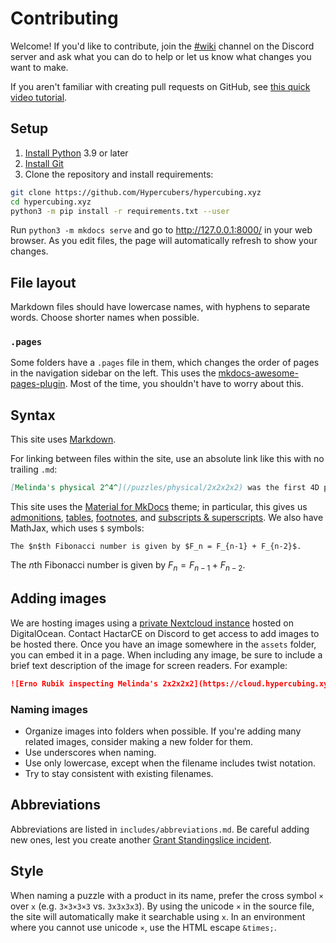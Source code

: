 # Contributing

Welcome! If you'd like to contribute, join the [#wiki](https://discord.com/channels/852389089268858922/1020129101614420081) channel on the Discord server and ask what you can do to help or let us know what changes you want to make.

If you aren't familiar with creating pull requests on GitHub, see [this quick video tutorial](https://www.youtube.com/watch?v=jRLGobWwA3Y).

## Setup

1. [Install Python](https://www.python.org/downloads/) 3.9 or later
2. [Install Git](https://github.com/git-guides/install-git)
3. Clone the repository and install requirements:

```sh
git clone https://github.com/Hypercubers/hypercubing.xyz
cd hypercubing.xyz
python3 -m pip install -r requirements.txt --user
```

Run `python3 -m mkdocs serve` and go to <http://127.0.0.1:8000/> in your web browser. As you edit files, the page will automatically refresh to show your changes.

## File layout

Markdown files should have lowercase names, with hyphens to separate words. Choose shorter names when possible.

### `.pages`

Some folders have a `.pages` file in them, which changes the order of pages in the navigation sidebar on the left. This uses the [mkdocs-awesome-pages-plugin](https://github.com/lukasgeiter/mkdocs-awesome-pages-plugin). Most of the time, you shouldn't have to worry about this.

## Syntax

This site uses [Markdown](https://www.markdownguide.org/basic-syntax/).

For linking between files within the site, use an absolute link like this with no trailing `.md`:

```md
[Melinda's physical 2^4^](/puzzles/physical/2x2x2x2) was the first 4D puzzle to have a 3D physical design.
```

This site uses the [Material for MkDocs](https://squidfunk.github.io/mkdocs-material/) theme; in particular, this gives us [admonitions](https://squidfunk.github.io/mkdocs-material/reference/admonitions/), [tables](https://squidfunk.github.io/mkdocs-material/reference/data-tables/), [footnotes](https://squidfunk.github.io/mkdocs-material/reference/footnotes/), and [subscripts & superscripts](https://squidfunk.github.io/mkdocs-material/reference/formatting/#sub-and-superscripts). We also have MathJax, which uses `$` symbols:

```
The $n$th Fibonacci number is given by $F_n = F_{n-1} + F_{n-2}$.
```

The $n$th Fibonacci number is given by $F_n = F_{n-1} + F_{n-2}$.

## Adding images

We are hosting images using a [private Nextcloud instance](https://cloud.hypercubing.xyz/) hosted on DigitalOcean. Contact HactarCE on Discord to get access to add images to be hosted there. Once you have an image somewhere in the `assets` folder, you can embed it in a page. When including any image, be sure to include a brief text description of the image for screen readers. For example:

```md
![Erno Rubik inspecting Melinda's 2x2x2x2](https://cloud.hypercubing.xyz/assets/img/phys/melinda_2x2x2x2_erno_inspects.jpg)
```

### Naming images

- Organize images into folders when possible. If you're adding many related images, consider making a new folder for them.
- Use underscores when naming.
- Use only lowercase, except when the filename includes twist notation.
- Try to stay consistent with existing filenames.

## Abbreviations

Abbreviations are listed in `includes/abbreviations.md`. Be careful adding new ones, lest you create another [Grant Standingslice incident](/jokes#grant-standingslice).

## Style

When naming a puzzle with a product in its name, prefer the cross symbol `×` over `x` (e.g. `3×3×3×3` vs. `3x3x3x3`). By using the unicode `×` in the source file, the site will automatically make it searchable using `x`. In an environment where you cannot use unicode `×`, use the HTML escape `&times;`.
